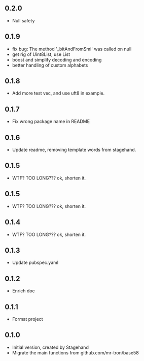 ## 0.2.0

- Null safety

## 0.1.9

- fix bug: The method '_bitAndFromSmi' was called on null
- get rig of Uint8List, use List<int>
- boost and simplify decoding and encoding
- better handling of custom alphabets

## 0.1.8

- Add more test vec, and use uft8 in example.

## 0.1.7

- Fix wrong package name in README

## 0.1.6

- Update readme, removing template words from stagehand.

## 0.1.5

- WTF? TOO LONG??? ok, shorten it.

## 0.1.5

- WTF? TOO LONG??? ok, shorten it.

## 0.1.4

- WTF? TOO LONG??? ok, shorten it.

## 0.1.3

- Update pubspec.yaml

## 0.1.2

- Enrich doc

## 0.1.1

- Format project

## 0.1.0

- Initial version, created by Stagehand
- Migrate the main functions from github.com/mr-tron/base58

